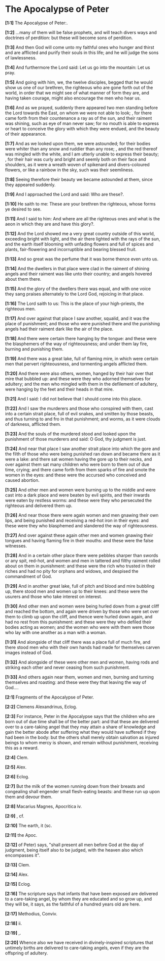 # The Apocalypse of Peter

**[1:1]** The Apocalypse of Peter:.

**[1:2]** …many of them will be false prophets, and will teach divers ways and doctrines of perdition:  but these will become sons of perdition.

**[1:3]** And then God will come unto my faithful ones who hunger and thirst and are afflicted and purify their souls in this life; and he will judge the sons of lawlessness.

**[1:4]** And furthermore the Lord said:  Let us go into the mountain:  Let us pray.

**[1:5]** And going with him, we, the twelve disciples, begged that he would show us one of our brethren, the righteous who are gone forth out of the world, in order that we might see of what manner of form they are, and having taken courage, might also encourage the men who hear us.

**[1:6]** And as we prayed, suddenly there appeared two men standing before the Lord towards the East, on whom we were not able to look; , for there came forth from their countenance a ray as of the sun, and their raiment was shining, such as eye of man never saw; for no mouth is able to express or heart to conceive the glory with which they were endued, and the beauty of their appearance.

**[1:7]** And as we looked upon them, we were astounded; for their bodies were whiter than any snow and ruddier than any rose; , and the red thereof was mingled with the white, and I am utterly unable to express their beauty; , for their hair was curly and bright and seemly both on their face and shoulders, as it were a wreath woven of spikenard and divers-coloured flowers, or like a rainbow in the sky, such was their seemliness.

**[1:8]** Seeing therefore their beauty we became astounded at them, since they appeared suddenly.

**[1:9]** And I approached the Lord and said:  Who are these?.

**[1:10]** He saith to me:  These are your brethren the righteous, whose forms ye desired to see.

**[1:11]** And I said to him:  And where are all the righteous ones and what is the aeon in which they are and have this glory?.

**[1:12]** And the Lord showed me a very great country outside of this world, exceeding bright with light, and the air there lighted with the rays of the sun, and the earth itself blooming with unfading flowers and full of spices and plants, fair-flowering and incorruptible and bearing blessed fruit.

**[1:13]** And so great was the perfume that it was borne thence even unto us.

**[1:14]** And the dwellers in that place were clad in the raiment of shining angels and their raiment was like unto their country; and angels hovered about them there.

**[1:15]** And the glory of the dwellers there was equal, and with one voice they sang praises alternately to the Lord God, rejoicing in that place.

**[1:16]** The Lord saith to us:  This is the place of your high-priests, the righteous men.

**[1:17]** And over against that place I saw another, squalid, and it was the place of punishment; and those who were punished there and the punishing angels had their raiment dark like the air of the place.

**[1:18]** And there were certain there hanging by the tongue:  and these were the blasphemers of the way of righteousness; and under them lay fire, burning and punishing them.

**[1:19]** And there was a great lake, full of flaming mire, in which were certain men that pervert righteousness, and tormenting angels afflicted them.

**[1:20]** And there were also others, women, hanged by their hair over that mire that bubbled up:  and these were they who adorned themselves for adultery; and the men who mingled with them in the defilement of adultery, were hanging by the feet and their heads in that mire.

**[1:21]** And I said:  I did not believe that I should come into this place.

**[1:22]** And I saw the murderers and those who conspired with them, cast into a certain strait place, full of evil snakes, and smitten by those beasts, and thus turning to and fro in that punishment; and worms, as it were clouds of darkness, afflicted them.

**[1:23]** And the souls of the murdered stood and looked upon the punishment of those murderers and said:  O God, thy judgment is just.

**[1:24]** And near that place I saw another strait place into which the gore and the filth of those who were being punished ran down and became there as it were a lake:  and there sat women having the gore up to their necks, and over against them sat many children who were born to them out of due time, crying; and there came forth from them sparks of fire and smote the women in the eyes:  and these were the accursed who conceived and caused abortion.

**[1:25]** And other men and women were burning up to the middle and were cast into a dark place and were beaten by evil spirits, and their inwards were eaten by restless worms:  and these were they who persecuted the righteous and delivered them up.

**[1:26]** And near those there were again women and men gnawing their own lips, and being punished and receiving a red-hot iron in their eyes:  and these were they who blasphemed and slandered the way of righteousness.

**[1:27]** And over against these again other men and women gnawing their tongues and having flaming fire in their mouths:  and these were the false witnesses.

**[1:28]** And in a certain other place there were pebbles sharper than swords or any spit, red-hot, and women and men in tattered and filthy raiment rolled about on them in punishment:  and these were the rich who trusted in their riches and had no pity for orphans and widows, and despised the commandment of God.

**[1:29]** And in another great lake, full of pitch and blood and mire bubbling up, there stood men and women up to their knees:  and these were the usurers and those who take interest on interest.

**[1:30]** And other men and women were being hurled down from a great cliff and reached the bottom, and again were driven by those who were set over them to climb up upon the cliff, and thence were hurled down again, and had no rest from this punishment:  and these were they who defiled their bodies acting as women; and the women who were with them were those who lay with one another as a man with a woman.

**[1:31]** And alongside of that cliff there was a place full of much fire, and there stood men who with their own hands had made for themselves carven images instead of God.

**[1:32]** And alongside of these were other men and women, having rods and striking each other and never ceasing from such punishment.

**[1:33]** And others again near them, women and men, burning and turning themselves and roasting:  and these were they that leaving the way of God….

**[2:1]** Fragments of the Apocalypse of Peter.

**[2:2]** Clemens Alexandrinus, Eclog.

**[2:3]** For instance, Peter in the Apocalypse says that the children who are born out of due time shall be of the better part:  and that these are delivered over to a care-taking angel that they may attain a share of knowledge and gain the better abode after suffering what they would have suffered if they had been in the body:  but the others shall merely obtain salvation as injured beings to whom mercy is shown, and remain without punishment, receiving this as a reward.

**[2:4]** Clem.

**[2:5]** Alex.

**[2:6]** Eclog.

**[2:7]** But the milk of the women running down from their breasts and congealing shall engender small flesh-eating beasts:  and these run up upon them and devour them.

**[2:8]** Macarius Magnes, Apocritica iv.

**[2:9]** ,  cf.

**[2:10]** The earth, it (sc.

**[2:11]** the Apoc.

**[2:12]** of Peter) says, "shall present all men before God at the day of judgment, being itself also to be judged, with the heaven also which encompasses it".

**[2:13]** Clem.

**[2:14]** Alex.

**[2:15]** Eclog.

**[2:16]** The scripture says that infants that have been exposed are delivered to a care-taking angel, by whom they are educated and so grow up, and they will be, it says, as the faithful of a hundred years old are here.

**[2:17]** Methodius, Conviv.

**[2:18]** ii.

**[2:19]** ,.

**[2:20]** Whence also we have received in divinely-inspired scriptures that untimely births are delivered to care-taking angels, even if they are the offspring of adultery.

